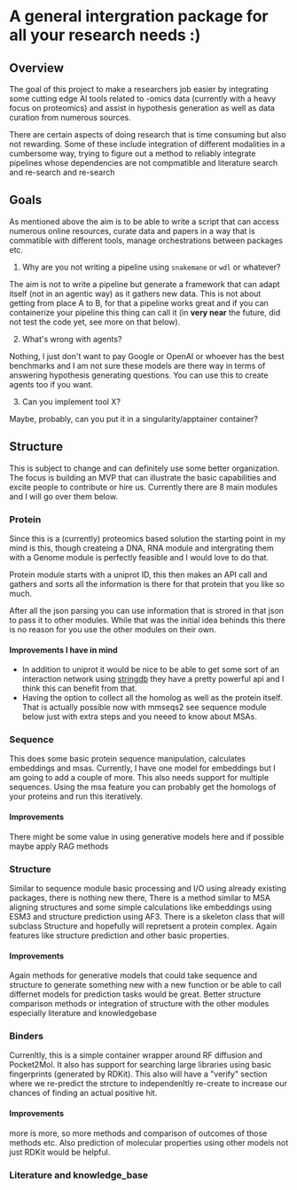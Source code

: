 # A general intergration package for all your research needs :)

## Overview

The goal of this project to make a researchers job easier by integrating some cutting edge AI tools
related to -omics data (currently with a heavy focus on proteomics) and assist in hypothesis generation
as well as data curation from numerous sources. 

There are certain aspects of doing research that is time consuming but also not rewarding. Some of these
include integration of different modalities in a cumbersome way, trying to figure out a method to reliably
integrate pipelines whose dependencies are not compmatible and literature search and re-search and re-search

## Goals

As mentioned above the aim is to be able to write a script that can access numerous online resources, 
curate data and papers in a way that is commatible with different tools, manage orchestrations between
packages etc. 

1. Why are you not writing a pipeline using `snakemane` or `wdl` or whatever?
 
The aim is not to write a pipeline but generate a framework that can adapt itself (not in an agentic way)
as it gathers new data. This is not about getting from place A to B, for that a pipeline works great and if
you can containerize your pipeline this thing can call it (in **very near** the future, did not test the code yet, see
more on that below). 

2. What's wrong with agents?

Nothing, I just don't want to pay Google or OpenAI or whoever has the best benchmarks and I am not sure
these models are there way in terms of answering hypothesis generating questions. You can use this to create
agents too if you want. 

3. Can you implement tool X?

Maybe, probably, can you put it in a singularity/apptainer container?

## Structure

This is subject to change and can definitely use some better organization. The focus is building an MVP that 
can illustrate the basic capabilities and excite people to contribute or hire us. Currently there are 8 main modules and
I will go over them below. 

### Protein

Since this is a (currently) proteomics based solution the starting point in my mind is this, though createing a DNA, 
RNA module and intergrating them with a Genome module is perfectly feasible and I would love to do that. 

Protein module starts with a uniprot ID, this then makes an API call and gathers and sorts all the information is there
for that protein that you like so much. 

After all the json parsing you can use information that is strored in that json to pass it to other modules. While that
was the initial idea behinds this there is no reason for you use the other modules on their own. 

#### Improvements I have in mind

+ In addition to uniprot it would be nice to be able to get some sort of an interaction network using [stringdb](https://string-db.org/)
they have a pretty powerful api and I think this can benefit from that.
+ Having the option to collect all the homolog as well as the protein itself. That is actually possible now with mmseqs2
see sequence module below just with extra steps and you neeed to know about MSAs. 

### Sequence

This does some basic protein sequence manipulation, calculates embeddings and msas. Currently, I have one model
for embeddings but I am going to add a couple of more. This also needs support for multiple sequences. Using the msa
feature you can probably get the homologs of your proteins and run this iteratively. 

#### Improvements

There might be some value in using generative models here and if possible maybe apply RAG methods 

### Structure 

Similar to sequence module basic processing and I/O using already existing packages, there is nothing new there, 
There is a method similar to MSA aligning structures and some simple calculations like embeddings using ESM3 and 
structure prediction using AF3. There is a skeleton class that will subclass Structure and hopefully will repretsent 
a protein complex. Again features like structure prediction and other basic properties.

#### Improvements

Again methods for generative models that could take sequence and structure to generate something new with a new
function or be able to call differnet models for prediction tasks would be great. Better structure comparison methods
or integration of structure with the other modules especially literature and knowledgebase

### Binders

Currenltly, this is a simple container wrapper around RF diffusion and Pocket2Mol. It also has support for searching
large libraries using basic fingerprints (generated by RDKit). This also will have a "verify" section where we re-predict
the strcture to independenltly re-create to increase our chances of finding an actual positive hit. 

#### Improvements

more is more, so more methods and comparison of outcomes of those methods etc. Also prediction of molecular properties
using other models not just RDKit would be helpful. 

### Literature and knowledge_base


